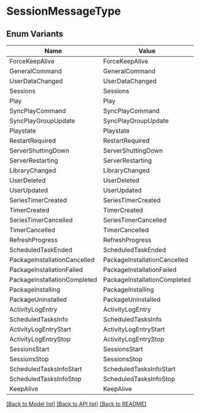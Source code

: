 # SessionMessageType

## Enum Variants

| Name | Value |
|---- | -----|
| ForceKeepAlive | ForceKeepAlive |
| GeneralCommand | GeneralCommand |
| UserDataChanged | UserDataChanged |
| Sessions | Sessions |
| Play | Play |
| SyncPlayCommand | SyncPlayCommand |
| SyncPlayGroupUpdate | SyncPlayGroupUpdate |
| Playstate | Playstate |
| RestartRequired | RestartRequired |
| ServerShuttingDown | ServerShuttingDown |
| ServerRestarting | ServerRestarting |
| LibraryChanged | LibraryChanged |
| UserDeleted | UserDeleted |
| UserUpdated | UserUpdated |
| SeriesTimerCreated | SeriesTimerCreated |
| TimerCreated | TimerCreated |
| SeriesTimerCancelled | SeriesTimerCancelled |
| TimerCancelled | TimerCancelled |
| RefreshProgress | RefreshProgress |
| ScheduledTaskEnded | ScheduledTaskEnded |
| PackageInstallationCancelled | PackageInstallationCancelled |
| PackageInstallationFailed | PackageInstallationFailed |
| PackageInstallationCompleted | PackageInstallationCompleted |
| PackageInstalling | PackageInstalling |
| PackageUninstalled | PackageUninstalled |
| ActivityLogEntry | ActivityLogEntry |
| ScheduledTasksInfo | ScheduledTasksInfo |
| ActivityLogEntryStart | ActivityLogEntryStart |
| ActivityLogEntryStop | ActivityLogEntryStop |
| SessionsStart | SessionsStart |
| SessionsStop | SessionsStop |
| ScheduledTasksInfoStart | ScheduledTasksInfoStart |
| ScheduledTasksInfoStop | ScheduledTasksInfoStop |
| KeepAlive | KeepAlive |


[[Back to Model list]](../README.md#documentation-for-models) [[Back to API list]](../README.md#documentation-for-api-endpoints) [[Back to README]](../README.md)


